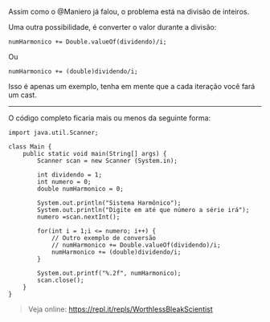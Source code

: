 Assim como o @Maniero já falou, o problema está na divisão de inteiros.

Uma outra possibilidade, é converter o valor durante a divisão:

    numHarmonico += Double.valueOf(dividendo)/i;

Ou

    numHarmonico += (double)dividendo/i;

Isso é apenas um exemplo, tenha em mente que a cada iteração você fará um cast.


----------

O código completo ficaria mais ou menos da seguinte forma:

    import java.util.Scanner;

    class Main {
        public static void main(String[] args) {
            Scanner scan = new Scanner (System.in);
    
            int dividendo = 1;
            int numero = 0;
            double numHarmonico = 0;
    
            System.out.println("Sistema Harmônico");
            System.out.println("Digite em até que número a série irá");
            numero =scan.nextInt();
    
            for(int i = 1;i <= numero; i++) {
                // Outro exemplo de conversão
                // numHarmonico += Double.valueOf(dividendo)/i;
                numHarmonico += (double)dividendo/i;
            }
    
            System.out.printf("%.2f", numHarmonico);
            scan.close();
        }
    }

> Veja online: https://repl.it/repls/WorthlessBleakScientist
